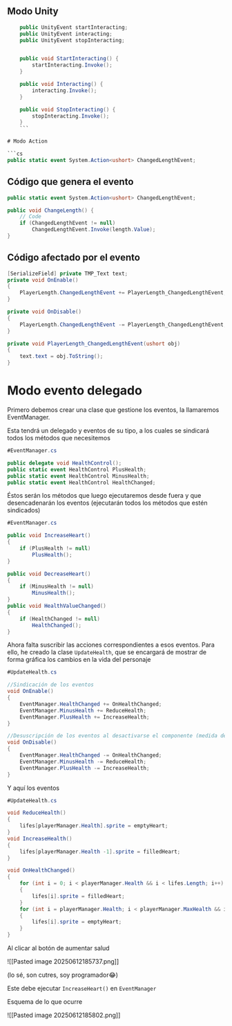 
## Modo Unity

```cs 
    public UnityEvent startInteracting;
    public UnityEvent interacting;
    public UnityEvent stopInteracting;


    public void StartInteracting() {
        startInteracting.Invoke();
    }

    public void Interacting() {
        interacting.Invoke();
    }

    public void StopInteracting() {
        stopInteracting.Invoke();
    }
    ``` 

# Modo Action

```cs 
public static event System.Action<ushort> ChangedLengthEvent;
``` 

## Código que genera el evento

```cs 
public static event System.Action<ushort> ChangedLengthEvent;

public void ChangeLength() {
    // Code
    if (ChangedLengthEvent != null)
        ChangedLengthEvent.Invoke(length.Value);
}
``` 

## Código afectado por el evento

```cs 
[SerializeField] private TMP_Text text;
private void OnEnable()
{
    PlayerLength.ChangedLengthEvent += PlayerLength_ChangedLengthEvent;
}

private void OnDisable()
{
    PlayerLength.ChangedLengthEvent -= PlayerLength_ChangedLengthEvent;
}

private void PlayerLength_ChangedLengthEvent(ushort obj)
{
    text.text = obj.ToString();
}
``` 

# Modo evento delegado

Primero debemos crear una clase que gestione los eventos, la llamaremos EventManager.

Esta tendrá un delegado y eventos de su tipo, a los cuales se sindicará todos los métodos que necesitemos

```cs 
#EventManager.cs

public delegate void HealthControl();
public static event HealthControl PlusHealth; 
public static event HealthControl MinusHealth;
public static event HealthControl HealthChanged;
``` 

Éstos serán los métodos que luego ejecutaremos desde fuera y que desencadenarán los eventos (ejecutarán todos los métodos que estén sindicados)

```cs 
#EventManager.cs

public void IncreaseHeart()
{
    if (PlusHealth != null)
        PlusHealth();
}

public void DecreaseHeart()
{
    if (MinusHealth != null)
        MinusHealth();
}
public void HealthValueChanged()
{
    if (HealthChanged != null)
        HealthChanged();
}
``` 

Ahora falta suscribir las acciones correspondientes a esos eventos. Para ello, he creado la clase `UpdateHealth`, que se encargará de mostrar de forma gráfica los cambios en la vida del personaje

```cs 
#UpdateHealth.cs

//Sindicación de los eventos
void OnEnable()
{
    EventManager.HealthChanged += OnHealthChanged;
    EventManager.MinusHealth += ReduceHealth;
    EventManager.PlusHealth += IncreaseHealth;
}

//Desuscripción de los eventos al desactivarse el componente (medida de seguridad)
void OnDisable()
{
    EventManager.HealthChanged -= OnHealthChanged;
    EventManager.MinusHealth -= ReduceHealth;
    EventManager.PlusHealth -= IncreaseHealth;
}
``` 

Y aquí los eventos

```cs 
#UpdateHealth.cs

void ReduceHealth()
{
    lifes[playerManager.Health].sprite = emptyHeart;
}
void IncreaseHealth()
{
    lifes[playerManager.Health -1].sprite = filledHeart;
}

void OnHealthChanged()
{
    for (int i = 0; i < playerManager.Health && i < lifes.Length; i++)
    {
        lifes[i].sprite = filledHeart;
    }
    for (int i = playerManager.Health; i < playerManager.MaxHealth && i < lifes.Length; i++)
    {
        lifes[i].sprite = emptyHeart;
    }
}
``` 

Al clicar al botón de aumentar salud

![[Pasted image 20250612185737.png]]

(lo sé, son cutres, soy programador😂)

Este debe ejecutar `IncreaseHeart()` en `EventManager`

Esquema de lo que ocurre

![[Pasted image 20250612185802.png]]